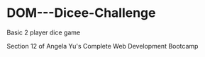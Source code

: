 # DOM---Dicee-Challenge

Basic 2 player dice game

Section 12 of Angela Yu's Complete Web Development Bootcamp
